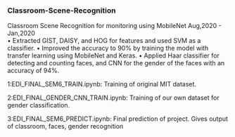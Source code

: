 ### Classroom-Scene-Recognition
Classroom Scene Recognition for monitoring using MobileNet Aug,2020 - Jan,2020             
• Extracted GIST, DAISY, and HOG for features and used SVM as a classifier. 
• Improved the accuracy to 90% by training the model with transfer learning using MobileNet and Keras.
• Applied Haar classifier for detecting and counting faces, and CNN for the gender of the faces with an accuracy of 94%.

1:EDI_FINAL_SEM6_TRAIN.ipynb:
Training of original MIT dataset.

2:EDI_FINAL_GENDER_CNN_TRAIN.ipynb:
Training of our own dataset for gender classification.

3:EDI_FINAL_SEM6_PREDICT.ipynb:
 Final prediction of project. Gives output of classroom, faces, gender recognition

